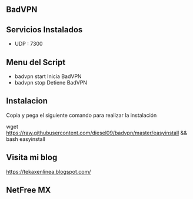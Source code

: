 ## BadVPN

## Servicios Instalados ##

- UDP  : 7300

## Menu del Script ##

- badvpn start       Inicia BadVPN
- badvpn stop        Detiene BadVPN

## Instalacion ##

Copia y pega el siguiente comando para realizar la instalación

wget https://raw.githubusercontent.com/diesel09/badvpn/master/easyinstall && bash easyinstall

## Visita mi blog ##

https://tekaxenlinea.blogspot.com/

## NetFree MX ##
